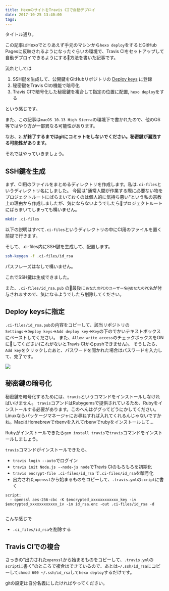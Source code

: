 ```yaml
---
title: HexoのサイトをTravis CIで自動デプロイ
date: 2017-10-25 13:40:00
tags:
---
```


タイトル通り。

この記事はHexoでとりあえず手元のマシンから`hexo deploy`をするとGitHub Pagesに反映されるようになったぐらいの環境で、Travis CIをセットアップして自動デプロイできるようにする方法を書いた記事です。

流れとしては

1. SSH鍵を生成して、公開鍵をGitHubリポジトリの [Deploy keys](https://developer.github.com/v3/guides/managing-deploy-keys/#deploy-keys) に登録
2. 秘密鍵をTravis CIの機能で暗号化
3. Travis CIで暗号化した秘密鍵を複合して指定の位置に配置, `hexo deploy`をする

という感じです。

また、この記事は`macOS 10.13 High Sierra`の環境下で書かれたので、他のOS等ではやり方が一部異なる可能性があります。

なお、**`2.`が終了するまではgitにコミットをしないでください。秘密鍵が漏洩する可能性があります。**

それではやっていきましょう。

## SSH鍵を生成

まず、CI用のファイルをまとめるディレクトリを作成します。私は`.ci-files`というディレクトリ名にしました。
今回は"通常人間が作業する際に必要ない物をプロジェクトルートにばらまいておくのは個人的に気持ち悪い"という私の宗教上の理由から作成しましたが、気にならないようでしたらプロジェクトルートにばらまいてしまっても構いません。

```sh
mkdir .ci-files
```

以下の説明はすべて`.ci-files`というディレクトリの中にCI用のファイルを置く前提で行きます。

そして、.ci-files内にSSH鍵を生成して、配置します。

```sh
ssh-keygen -f .ci-files/id_rsa
```

パスフレーズはなしで構いません。

これでSSH鍵は生成できました。

また、`.ci-files/id_rsa.pub` の最後に`あなたのPCのユーザー名@あなたのPC名`が付与されますので、気になるようでしたら削除してください。

## Deploy keysに指定

`.ci-files/id_rsa.pub`の内容をコピーして、該当リポジトリの`Settings`→`Deploy keys`→`Add deploy key`→`Key`の下のでかいテキストボックスにペーストしてください。
また、`Allow write access`のチェックボックスをONにしてください(これがないとTravis CIからpushできません)。
そうしたら、`Add key`をクリックしたあと、パスワードを聞かれた場合はパスワードを入力して、完了です。

![](/blog/images/deploy_keys.png)


## 秘密鍵の暗号化


秘密鍵を暗号化するためには、`travis`というコマンドをインストールしなければいけません。
`travis`コアンドはRubygemsで提供されているため、Rubyをインストールする必要があります。このへんはググってどうにかしてください。Linuxならパッケージマネージャにお尋ねすれば入れてくれるんじゃないですかね。MacはHomebrewでrbenvを入れてrbenvでrubyをインストールして...

Rubyがインストールできたら`gem install travis`で`travis`コマンドをインストールしましょう。

`travis`コマンドがインストールできたら、
- `travis login --auto`でログイン
- `travis init Node.js --node-js node`でTravis CIのもろもろを初期化
- `travis encrypt-file .ci-files/id_rsa` で`.ci-files/id_rsa`を暗号化
- 出力された`openssl`から始まるものをコピーして、`.travis.yml`の`script`に書く
```
script:
  - openssl aes-256-cbc -K $encrypted_xxxxxxxxxxxx_key -iv $encrypted_xxxxxxxxxxxx_iv -in id_rsa.enc -out .ci-files/id_rsa -d
  
```
  こんな感じで
- `.ci_files/id_rsa`を削除する

## Travis CIでの複合
さっきの<q>出力された`openssl`から始まるものをコピーして、`.travis.yml`の`script`に書く</q>のところで複合はできているので、あとは`~/.ssh/id_rsa`にコピーして`chmod 600 ~/.ssh/id_rsa`して`hexo deploy`するだけです。

gitの設定は自分名義にしたければやってください。